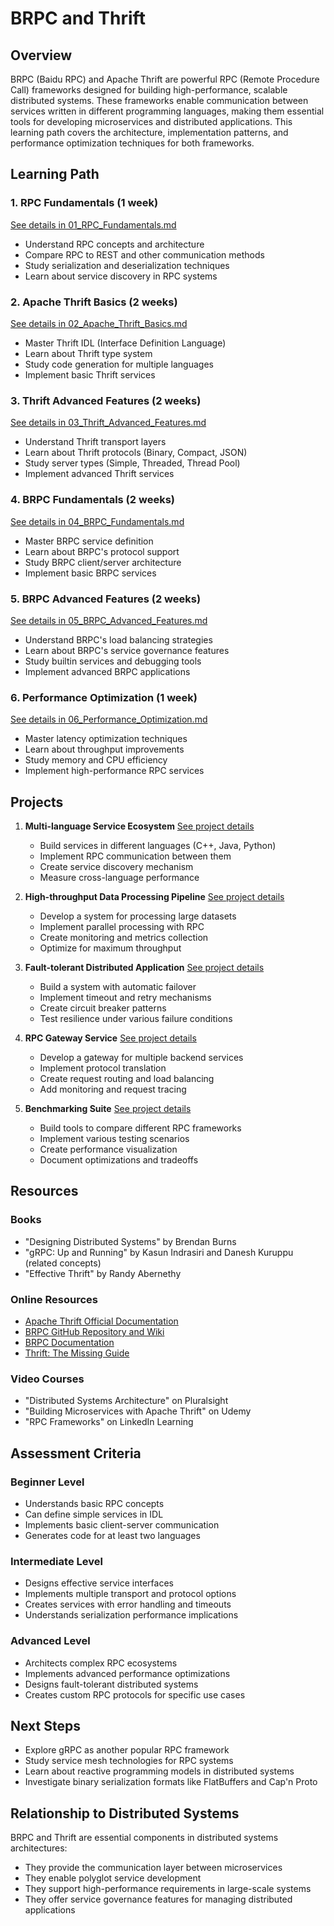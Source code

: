 # BRPC and Thrift

## Overview
BRPC (Baidu RPC) and Apache Thrift are powerful RPC (Remote Procedure Call) frameworks designed for building high-performance, scalable distributed systems. These frameworks enable communication between services written in different programming languages, making them essential tools for developing microservices and distributed applications. This learning path covers the architecture, implementation patterns, and performance optimization techniques for both frameworks.

## Learning Path

### 1. RPC Fundamentals (1 week)
[See details in 01_RPC_Fundamentals.md](06_BRPC_Thrift/01_RPC_Fundamentals.md)
- Understand RPC concepts and architecture
- Compare RPC to REST and other communication methods
- Study serialization and deserialization techniques
- Learn about service discovery in RPC systems

### 2. Apache Thrift Basics (2 weeks)
[See details in 02_Apache_Thrift_Basics.md](06_BRPC_Thrift/02_Apache_Thrift_Basics.md)
- Master Thrift IDL (Interface Definition Language)
- Learn about Thrift type system
- Study code generation for multiple languages
- Implement basic Thrift services

### 3. Thrift Advanced Features (2 weeks)
[See details in 03_Thrift_Advanced_Features.md](06_BRPC_Thrift/03_Thrift_Advanced_Features.md)
- Understand Thrift transport layers
- Learn about Thrift protocols (Binary, Compact, JSON)
- Study server types (Simple, Threaded, Thread Pool)
- Implement advanced Thrift services

### 4. BRPC Fundamentals (2 weeks)
[See details in 04_BRPC_Fundamentals.md](06_BRPC_Thrift/04_BRPC_Fundamentals.md)
- Master BRPC service definition
- Learn about BRPC's protocol support
- Study BRPC client/server architecture
- Implement basic BRPC services

### 5. BRPC Advanced Features (2 weeks)
[See details in 05_BRPC_Advanced_Features.md](06_BRPC_Thrift/05_BRPC_Advanced_Features.md)
- Understand BRPC's load balancing strategies
- Learn about BRPC's service governance features
- Study builtin services and debugging tools
- Implement advanced BRPC applications

### 6. Performance Optimization (1 week)
[See details in 06_Performance_Optimization.md](06_BRPC_Thrift/06_Performance_Optimization.md)
- Master latency optimization techniques
- Learn about throughput improvements
- Study memory and CPU efficiency
- Implement high-performance RPC services

## Projects

1. **Multi-language Service Ecosystem**
   [See project details](06_BRPC_Thrift/projects/Project1_Multi-language_Service_Ecosystem.md)
   - Build services in different languages (C++, Java, Python)
   - Implement RPC communication between them
   - Create service discovery mechanism
   - Measure cross-language performance

2. **High-throughput Data Processing Pipeline**
   [See project details](06_BRPC_Thrift/projects/Project2_High-throughput_Data_Processing_Pipeline.md)
   - Develop a system for processing large datasets
   - Implement parallel processing with RPC
   - Create monitoring and metrics collection
   - Optimize for maximum throughput

3. **Fault-tolerant Distributed Application**
   [See project details](06_BRPC_Thrift/projects/Project3_Fault-tolerant_Distributed_Application.md)
   - Build a system with automatic failover
   - Implement timeout and retry mechanisms
   - Create circuit breaker patterns
   - Test resilience under various failure conditions

4. **RPC Gateway Service**
   [See project details](06_BRPC_Thrift/projects/Project4_RPC_Gateway_Service.md)
   - Develop a gateway for multiple backend services
   - Implement protocol translation
   - Create request routing and load balancing
   - Add monitoring and request tracing

5. **Benchmarking Suite**
   [See project details](06_BRPC_Thrift/projects/Project5_Benchmarking_Suite.md)
   - Build tools to compare different RPC frameworks
   - Implement various testing scenarios
   - Create performance visualization
   - Document optimizations and tradeoffs

## Resources

### Books
- "Designing Distributed Systems" by Brendan Burns
- "gRPC: Up and Running" by Kasun Indrasiri and Danesh Kuruppu (related concepts)
- "Effective Thrift" by Randy Abernethy

### Online Resources
- [Apache Thrift Official Documentation](https://thrift.apache.org/docs/)
- [BRPC GitHub Repository and Wiki](https://github.com/apache/incubator-brpc)
- [BRPC Documentation](https://brpc.apache.org/)
- [Thrift: The Missing Guide](http://diwakergupta.github.io/thrift-missing-guide/)

### Video Courses
- "Distributed Systems Architecture" on Pluralsight
- "Building Microservices with Apache Thrift" on Udemy
- "RPC Frameworks" on LinkedIn Learning

## Assessment Criteria

### Beginner Level
- Understands basic RPC concepts
- Can define simple services in IDL
- Implements basic client-server communication
- Generates code for at least two languages

### Intermediate Level
- Designs effective service interfaces
- Implements multiple transport and protocol options
- Creates services with error handling and timeouts
- Understands serialization performance implications

### Advanced Level
- Architects complex RPC ecosystems
- Implements advanced performance optimizations
- Designs fault-tolerant distributed systems
- Creates custom RPC protocols for specific use cases

## Next Steps
- Explore gRPC as another popular RPC framework
- Study service mesh technologies for RPC systems
- Learn about reactive programming models in distributed systems
- Investigate binary serialization formats like FlatBuffers and Cap'n Proto

## Relationship to Distributed Systems

BRPC and Thrift are essential components in distributed systems architectures:
- They provide the communication layer between microservices
- They enable polyglot service development
- They support high-performance requirements in large-scale systems
- They offer service governance features for managing distributed applications
